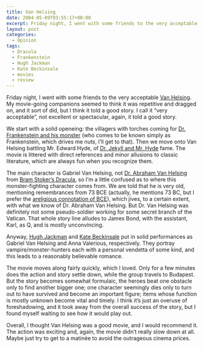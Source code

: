 ```yaml
---
title: Van Helsing
date: 2004-05-09T03:55:17+00:00
excerpt: Friday night, I went with some friends to the very acceptable Van Helsing. My movie-going companions seemed to think it
layout: post
categories:
  - Opinion
tags:
  - Dracula
  - Frankenstein
  - Hugh Jackman
  - Kate Beckinsale
  - movies
  - review
---
```

Friday night, I went with some friends to the very acceptable <a href="http://www.imdb.com/title/tt0338526/" target="_blank">Van Helsing</a>. My movie-going companions seemed to think it was repetitive and dragged on, and it sort of did, but I think it told a good story. I call it “very acceptable”, not excellent or spectacular, again, it told a good story.

We start with a solid openeing: the villagers with torches coming for <a href="http://www.literature.org/authors/shelley-mary/frankenstein/" target="_blank">Dr. Frankenstein and his monster</a> (who comes to be known simply as Frankenstein, which drives me nuts, I&#8217;ll get to that). Then we move onto Van Helsing battling Mr. Edward Hyde, of <a href="http://www.bartleby.com/1015/" target="_blank">Dr. Jekyll and Mr. Hyde</a> fame. The movie is littered with direct references and minor allusions to classic literature, which are always fun when you recognize them.

The main character is Gabriel Van Helsing, not <a href="http://en.wikipedia.org/wiki/Abraham_Van_Helsing" target="_blank">Dr. Abraham Van Helsing</a> from <a href="http://www.literature.org/authors/stoker-bram/dracula/" target="_blank">Bram Stoker&#8217;s Dracula</a>, so I&#8217;m a little confused as to where this monster-fighting character comes from. We are told that he is very old, mentioning remembrances from 73 BCE (actually, he mentions 73 BC, but I prefer the <a href="http://en.wikipedia.org/wiki/Common_Era" target="_blank">areligious connotation of BCE</a>), which jives, to a certain extent, with what we know of Dr. Abraham Van Helsing. But Dr. Van Helsing was definitely not some pseudo-soldier working for some secret branch of the Vatican. That whole story line alludes to James Bond, with the assistant, Karl, as Q, and is mostly unconvincing.

Anyway, <a href="http://www.imdb.com/name/nm0413168/" target="_blank">Hugh Jackman</a> and <a href="http://www.imdb.com/name/nm0000295/" target="_blank">Kate Beckinsale</a> put in solid performances as Gabriel Van Helsing and Anna Valerious, respectively. They portray vampire/monster-hunters each with a personal vendetta of some kind, and this leads to a reasonably believable romance.

The movie moves along fairly quickly, which I loved. Only for a few minutes does the action and story settle down, while the group travels to Budapest. But the story becomes somewhat formulaic, the heroes beat one obstacle only to find another bigger one; one character seemingly dies only to turn out to have survived and become an important figure; items whose function is mostly unknown become vital and timely. I think it&#8217;s just an overuse of foreshadowing, and it took away from the overall success of the story, but I found myself waiting to see how it would play out.

Overall, I thought Van Helsing was a good movie, and I would recommend it. The action was exciting and, again, the movie didn&#8217;t really slow down at all. Maybe just try to get to a matinée to avoid the outrageous cinema prices.